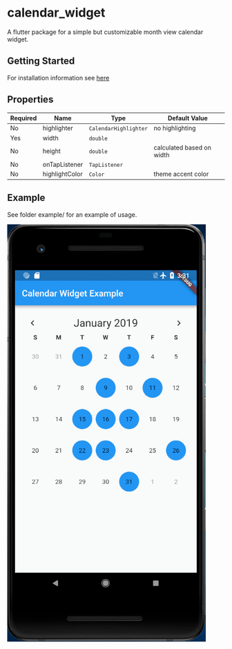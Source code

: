 # calendar_widget

A flutter package for a simple but customizable month view calendar widget.

## Getting Started
For installation information see [here](https://pub.dartlang.org/packages/calendar_widget#-installing-tab-)

## Properties
| Required | Name | Type | Default Value |
| -------- | ---- | ---- | ------------- |
| No | highlighter | `CalendarHighlighter` | no highlighting |
| Yes | width | `double` | |
| No | height | `double` | calculated based on width |
| No | onTapListener | `TapListener` | |
| No | highlightColor | `Color` | theme accent color |

## Example
See folder example/ for an example of usage.

![calendar usage example](https://raw.githubusercontent.com/dan-iel-lee/calendar_widget/master/example/calendar_widget_example_gif.gif)